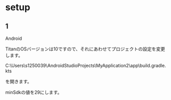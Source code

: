 # setup

## 1

Android 


TitanのOSバージョンは10ですので、それにあわせてプロジェクトの設定を変更します。


C:\Users\s1250039\AndroidStudioProjects\MyApplication2\app\build.gradle.kts

を開きます。

minSdkの値を29にします。





